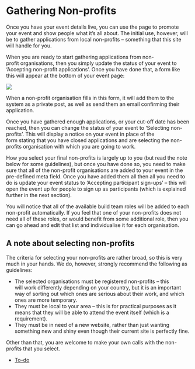 # Gathering Non-profits

Once you have your event details live, you can use the page to promote your event and show people what it’s all about. The initial use, however, will be to gather applications from local non-profits – something that this site will handle for you.

When you are ready to start gathering applications from non-profit organisations, then you simply update the status of your event to ‘Accepting non-profit applications’. Once you have done that, a form like this will appear at the bottom of your event page:

[![](https://make.wordpress.org/community/files/2017/02/Screen-Shot-2016-05-17-at-9.03.18-AM-300x268.png)](https://make.wordpress.org/community/files/2017/02/Screen-Shot-2016-05-17-at-9.03.18-AM.png)

When a non-profit organisation fills in this form, it will add them to the system as a private post, as well as send them an email confirming their application.

Once you have gathered enough applications, or your cut-off date has been reached, then you can change the status of your event to ‘Selecting non-profits’. This will display a notice on your event in place of the form stating that you have closed applications and are selecting the non-profits organisation with which you are going to work.

How you select your final non-profits is largely up to you (but read the note below for some guidelines), but once you have done so, you need to make sure that all of the non-profit organisations are added to your event in the pre-defined meta field. Once you have added them all then all you need to do is update your event status to ‘Accepting participant sign-ups’ – this will open the event up for people to sign up as participants (which is explained further in the next section).

You will notice that all of the available build team roles will be added to each non-profit automatically. If you feel that one of your non-profits does not need all of these roles, or would benefit from some additional role, then you can go ahead and edit that list and individualise it for each organisation.

## A note about selecting non-profits

The criteria for selecting your non-profits are rather broad, so this is very much in your hands. We do, however, strongly recommend the following as guidelines:

*   The selected organisations must be registered non-profits – this will work differently depending on your country, but it is an important way of sorting out which ones are serious about their work, and which ones are more temporary.
*   They must be local to your area – this is for practical purposes as it means that they will be able to attend the event itself (which is a requirement).
*   They must be in need of a new website, rather than just wanting something new and shiny even though their current site is perfectly fine.

Other than that, you are welcome to make your own calls with the non-profits that you select.

*   [To-do](# "To-do")